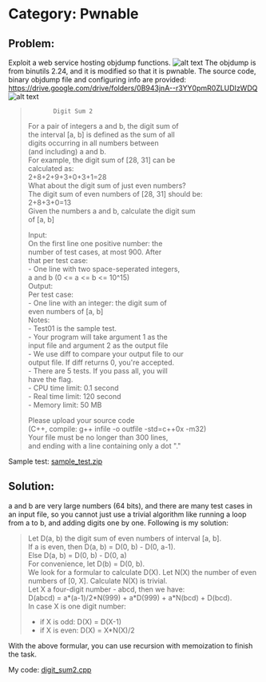 # Category: Pwnable

## Problem:
Exploit a web service hosting objdump functions.
![alt text](https://lh3.googleusercontent.com/gGdlEyZNyf052u4A_MlTYJq1JCsbmhdvTcRyfAU4GXAPBLrAjpDGSYA3viBQy6YEJOwdEczuL4qZfRua-PNq=w1280-h918-rw "Image - objdump service")
The objdump is from binutils 2.24, and it is modified so that it is pwnable. The source code, binary objdump file and configuring info are provided: https://drive.google.com/drive/folders/0B943jnA--r3YY0pmR0ZLUDIzWDQ
![alt text](https://lh3.googleusercontent.com/ttZFWAzvwze9VgSmf2oo9VEEuBtotIdSw3mMbxeY5RoO0qInj3_5ZgRkepOV1648Db863hRnwxTy5xKJHx64=w1280-h918-rw "Image - objdump service info")

>            Digit Sum 2
> For a pair of integers a and b, the digit sum of  
> the interval [a, b] is defined as the sum of all  
> digits occurring in all numbers between  
> (and including) a and b.  
> For example, the digit sum of [28, 31] can be  
> calculated as:  
>          2+8+2+9+3+0+3+1=28  
> What about the digit sum of just even numbers?  
> The digit sum of even numbers of [28, 31] should be:  
>             2+8+3+0=13  
> Given the numbers a and b, calculate the digit sum  
> of [a, b]  
>   
> Input:  
>     On the first line one positive number: the   
>     number of test cases, at most 900. After  
>     that per test case:  
>       - One line with two space-seperated integers,  
>       a and b (0 <= a <= b <= 10^15)  
> Output:  
>     Per test case:  
>       - One line with an integer: the digit sum of  
>       even numbers of [a, b]  
> Notes:  
>     - Test01 is the sample test.  
>     - Your program will take argument 1 as the  
>     input file and argument 2 as the output file  
>     - We use diff to compare your output file to our  
>     output file. If diff returns 0, you're accepted.  
>     - There are 5 tests. If you pass all, you will  
>     have the flag.  
>     - CPU time limit: 0.1 second  
>     - Real time limit: 120 second  
>     - Memory limit: 50 MB  
>   
> Please upload your source code  
> (C++, compile: g++ infile -o outfile -std=c++0x -m32)  
> Your file must be no longer than 300 lines,  
> and ending with a line containing only a dot "."  

Sample test: [sample_test.zip](sample_test.zip)

## Solution:

a and b are very large numbers (64 bits), and there are many test cases in an input file, so you cannot just use a trivial algorithm like running a loop from a to b, and adding digits one by one. Following is my solution:  

>	Let D(a, b) the digit sum of even numbers of interval [a, b].   
>	If a is even, then D(a, b) = D(0, b) - D(0, a-1).  
>	Else D(a, b) = D(0, b) - D(0, a)  
>	For convenience, let D(b) = D(0, b).  
>	We look for a formular to calculate D(X). Let N(X) the number of even numbers of [0, X]. Calculate N(X) is trivial.  
>	Let X a four-digit number - abcd, then we have:  
>	 D(abcd) = a\*(a-1)/2\*N(999) + a\*D(999) + a\*N(bcd) + D(bcd).  
>	In case X is one digit number:  
>    + if X is odd: D(X) = D(X-1)  
>    + if X is even: D(X) = X\*N(X)/2
		
With the above formular, you can use recursion with memoization to finish the task.  
  
My code: [digit_sum2.cpp](digit_sum2.cpp)

